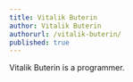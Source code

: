```yaml
---
title: Vitalik Buterin
author: Vitalik Buterin
authorurl: /vitalik-buterin/
published: true
---
```


Vitalik Buterin is a programmer.